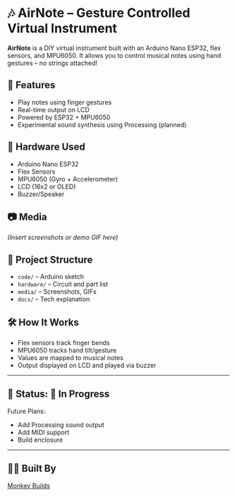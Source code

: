 # 🎶 AirNote – Gesture Controlled Virtual Instrument

**AirNote** is a DIY virtual instrument built with an Arduino Nano ESP32, flex sensors, and MPU6050. It allows you to control musical notes using hand gestures – no strings attached!

## 🧠 Features
- Play notes using finger gestures
- Real-time output on LCD
- Powered by ESP32 + MPU6050
- Experimental sound synthesis using Processing (planned)

## 🔧 Hardware Used
- Arduino Nano ESP32
- Flex Sensors
- MPU6050 (Gyro + Accelerometer)
- LCD (16x2 or OLED)
- Buzzer/Speaker

## 📷 Media
*(Insert screenshots or demo GIF here)*

## 📁 Project Structure
- `code/` – Arduino sketch
- `hardware/` – Circuit and part list
- `media/` – Screenshots, GIFs
- `docs/` – Tech explanation

## 🛠️ How It Works
- Flex sensors track finger bends
- MPU6050 tracks hand tilt/gesture
- Values are mapped to musical notes
- Output displayed on LCD and played via buzzer

---

## 📌 Status: 🚧 In Progress  
Future Plans:
- Add Processing sound output
- Add MIDI support
- Build enclosure

---

## 🧑‍💻 Built By
[Monkey Builds](https://github.com/Monkeybuilds)
